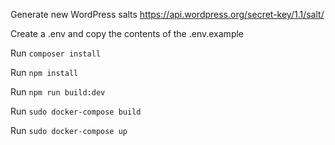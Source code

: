 Generate new WordPress salts
https://api.wordpress.org/secret-key/1.1/salt/

Create a .env and copy the contents of the .env.example

Run `composer install`

Run `npm install`

Run `npm run build:dev`

Run `sudo docker-compose build`

Run `sudo docker-compose up`
